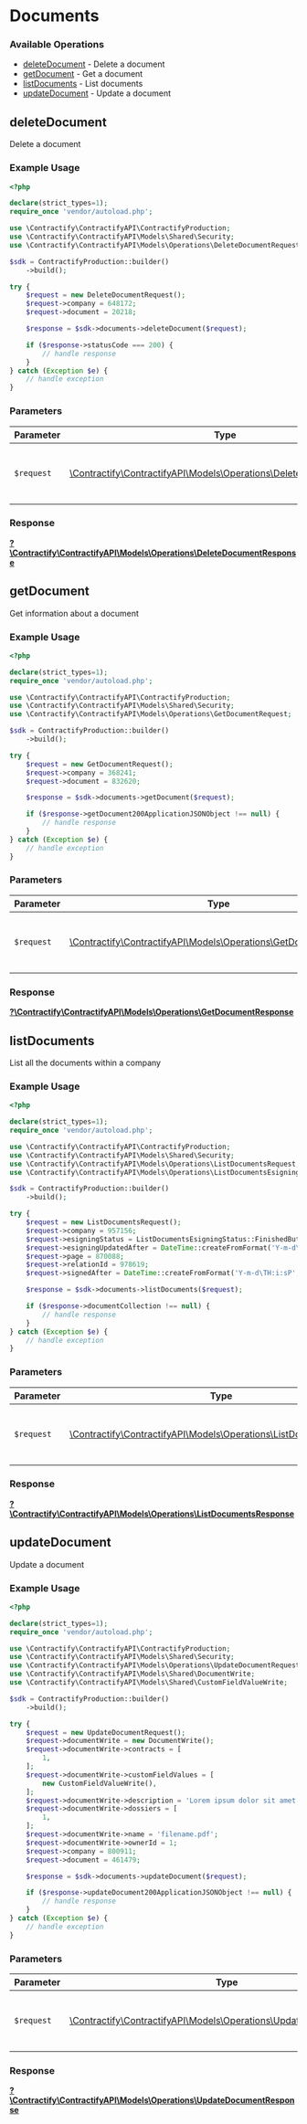 # Documents

### Available Operations

* [deleteDocument](#deletedocument) - Delete a document
* [getDocument](#getdocument) - Get a document
* [listDocuments](#listdocuments) - List documents
* [updateDocument](#updatedocument) - Update a document

## deleteDocument

Delete a document

### Example Usage

```php
<?php

declare(strict_types=1);
require_once 'vendor/autoload.php';

use \Contractify\ContractifyAPI\ContractifyProduction;
use \Contractify\ContractifyAPI\Models\Shared\Security;
use \Contractify\ContractifyAPI\Models\Operations\DeleteDocumentRequest;

$sdk = ContractifyProduction::builder()
    ->build();

try {
    $request = new DeleteDocumentRequest();
    $request->company = 648172;
    $request->document = 20218;

    $response = $sdk->documents->deleteDocument($request);

    if ($response->statusCode === 200) {
        // handle response
    }
} catch (Exception $e) {
    // handle exception
}
```

### Parameters

| Parameter                                                                                                               | Type                                                                                                                    | Required                                                                                                                | Description                                                                                                             |
| ----------------------------------------------------------------------------------------------------------------------- | ----------------------------------------------------------------------------------------------------------------------- | ----------------------------------------------------------------------------------------------------------------------- | ----------------------------------------------------------------------------------------------------------------------- |
| `$request`                                                                                                              | [\Contractify\ContractifyAPI\Models\Operations\DeleteDocumentRequest](../../models/operations/DeleteDocumentRequest.md) | :heavy_check_mark:                                                                                                      | The request object to use for the request.                                                                              |


### Response

**[?\Contractify\ContractifyAPI\Models\Operations\DeleteDocumentResponse](../../models/operations/DeleteDocumentResponse.md)**


## getDocument

Get information about a document

### Example Usage

```php
<?php

declare(strict_types=1);
require_once 'vendor/autoload.php';

use \Contractify\ContractifyAPI\ContractifyProduction;
use \Contractify\ContractifyAPI\Models\Shared\Security;
use \Contractify\ContractifyAPI\Models\Operations\GetDocumentRequest;

$sdk = ContractifyProduction::builder()
    ->build();

try {
    $request = new GetDocumentRequest();
    $request->company = 368241;
    $request->document = 832620;

    $response = $sdk->documents->getDocument($request);

    if ($response->getDocument200ApplicationJSONObject !== null) {
        // handle response
    }
} catch (Exception $e) {
    // handle exception
}
```

### Parameters

| Parameter                                                                                                         | Type                                                                                                              | Required                                                                                                          | Description                                                                                                       |
| ----------------------------------------------------------------------------------------------------------------- | ----------------------------------------------------------------------------------------------------------------- | ----------------------------------------------------------------------------------------------------------------- | ----------------------------------------------------------------------------------------------------------------- |
| `$request`                                                                                                        | [\Contractify\ContractifyAPI\Models\Operations\GetDocumentRequest](../../models/operations/GetDocumentRequest.md) | :heavy_check_mark:                                                                                                | The request object to use for the request.                                                                        |


### Response

**[?\Contractify\ContractifyAPI\Models\Operations\GetDocumentResponse](../../models/operations/GetDocumentResponse.md)**


## listDocuments

List all the documents within a company

### Example Usage

```php
<?php

declare(strict_types=1);
require_once 'vendor/autoload.php';

use \Contractify\ContractifyAPI\ContractifyProduction;
use \Contractify\ContractifyAPI\Models\Shared\Security;
use \Contractify\ContractifyAPI\Models\Operations\ListDocumentsRequest;
use \Contractify\ContractifyAPI\Models\Operations\ListDocumentsEsigningStatus;

$sdk = ContractifyProduction::builder()
    ->build();

try {
    $request = new ListDocumentsRequest();
    $request->company = 957156;
    $request->esigningStatus = ListDocumentsEsigningStatus::FinishedButPartiallySigned;
    $request->esigningUpdatedAfter = DateTime::createFromFormat('Y-m-d\TH:i:sP', '2022-02-17T10:41:36.857Z');
    $request->page = 870088;
    $request->relationId = 978619;
    $request->signedAfter = DateTime::createFromFormat('Y-m-d\TH:i:sP', '2022-03-15T07:22:15.330Z');

    $response = $sdk->documents->listDocuments($request);

    if ($response->documentCollection !== null) {
        // handle response
    }
} catch (Exception $e) {
    // handle exception
}
```

### Parameters

| Parameter                                                                                                             | Type                                                                                                                  | Required                                                                                                              | Description                                                                                                           |
| --------------------------------------------------------------------------------------------------------------------- | --------------------------------------------------------------------------------------------------------------------- | --------------------------------------------------------------------------------------------------------------------- | --------------------------------------------------------------------------------------------------------------------- |
| `$request`                                                                                                            | [\Contractify\ContractifyAPI\Models\Operations\ListDocumentsRequest](../../models/operations/ListDocumentsRequest.md) | :heavy_check_mark:                                                                                                    | The request object to use for the request.                                                                            |


### Response

**[?\Contractify\ContractifyAPI\Models\Operations\ListDocumentsResponse](../../models/operations/ListDocumentsResponse.md)**


## updateDocument

Update a document

### Example Usage

```php
<?php

declare(strict_types=1);
require_once 'vendor/autoload.php';

use \Contractify\ContractifyAPI\ContractifyProduction;
use \Contractify\ContractifyAPI\Models\Shared\Security;
use \Contractify\ContractifyAPI\Models\Operations\UpdateDocumentRequest;
use \Contractify\ContractifyAPI\Models\Shared\DocumentWrite;
use \Contractify\ContractifyAPI\Models\Shared\CustomFieldValueWrite;

$sdk = ContractifyProduction::builder()
    ->build();

try {
    $request = new UpdateDocumentRequest();
    $request->documentWrite = new DocumentWrite();
    $request->documentWrite->contracts = [
        1,
    ];
    $request->documentWrite->customFieldValues = [
        new CustomFieldValueWrite(),
    ];
    $request->documentWrite->description = 'Lorem ipsum dolor sit amet.';
    $request->documentWrite->dossiers = [
        1,
    ];
    $request->documentWrite->name = 'filename.pdf';
    $request->documentWrite->ownerId = 1;
    $request->company = 800911;
    $request->document = 461479;

    $response = $sdk->documents->updateDocument($request);

    if ($response->updateDocument200ApplicationJSONObject !== null) {
        // handle response
    }
} catch (Exception $e) {
    // handle exception
}
```

### Parameters

| Parameter                                                                                                               | Type                                                                                                                    | Required                                                                                                                | Description                                                                                                             |
| ----------------------------------------------------------------------------------------------------------------------- | ----------------------------------------------------------------------------------------------------------------------- | ----------------------------------------------------------------------------------------------------------------------- | ----------------------------------------------------------------------------------------------------------------------- |
| `$request`                                                                                                              | [\Contractify\ContractifyAPI\Models\Operations\UpdateDocumentRequest](../../models/operations/UpdateDocumentRequest.md) | :heavy_check_mark:                                                                                                      | The request object to use for the request.                                                                              |


### Response

**[?\Contractify\ContractifyAPI\Models\Operations\UpdateDocumentResponse](../../models/operations/UpdateDocumentResponse.md)**

